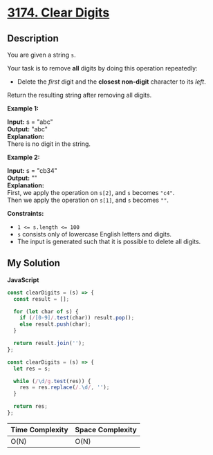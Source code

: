 # [3174. Clear Digits](https://leetcode.com/problems/clear-digits)

## Description

You are given a string `s`.

Your task is to remove **all** digits by doing this operation repeatedly:

- Delete the _first_ digit and the **closest** **non-digit** character to its _left_.

Return the resulting string after removing all digits.

**Example 1:**

**Input:** s = "abc"  
**Output:** "abc"  
**Explanation:**  
There is no digit in the string.

**Example 2:**

**Input:** s = "cb34"  
**Output:** ""  
**Explanation:**  
First, we apply the operation on `s[2]`, and `s` becomes `"c4"`.  
Then we apply the operation on `s[1]`, and `s` becomes `""`.

**Constraints:**

- `1 <= s.length <= 100`
- `s` consists only of lowercase English letters and digits.
- The input is generated such that it is possible to delete all digits.

## My Solution

**JavaScript**

```js
const clearDigits = (s) => {
  const result = [];

  for (let char of s) {
    if (/[0-9]/.test(char)) result.pop();
    else result.push(char);
  }

  return result.join('');
};
```

```js
const clearDigits = (s) => {
  let res = s;

  while (/\d/g.test(res)) {
    res = res.replace(/.\d/, '');
  }

  return res;
};
```

| Time Complexity | Space Complexity |
| --------------- | ---------------- |
| O(N)            | O(N)             |
